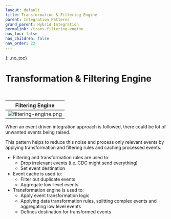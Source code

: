 ```yaml
---
layout: default
title: Transformation & Filtering Engine
parent: Integration Patterns
grand_parent: Hybrid Integration
permalink: /trans-filtering-engine
has_toc: false
has_children: false
nav_order: 22
---
```


{: .no_toc}
# Transformation & Filtering Engine

<br>

| Filtering Engine |
| :-: |
| ![filtering-engine.png](../../../../resources/filtering-engine.png) |

When an event driven integration approach is followed, there could be lot of unwanted events being raised. 

This pattern helps to reduce this noise and process only relevant events by applying transformation and filtering rules and caching processed events.
    
-   Filtering and transformation rules are used to:    
    -   Drop irrelevant events (i.e. CDC might send everything)
    -   Set event destination
-   Event cache is used to:    
    -   Filter out duplicate events
    -   Aggregate low-level events
-   Transformation engine is used to:
	- Apply event transformation logic   
	- Applying data transformation rules, splitting complex events and aggregating low level events
	- Defines destination for transformed events
